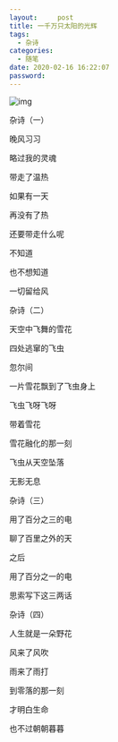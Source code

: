 ```yaml
---
layout:     post
title: 一千万只太阳的光辉
tags:
  - 杂诗
categories:
  - 随笔
date: 2020-02-16 16:22:07
password:
---
```


![img](https://i.loli.net/2020/02/16/lfzy3H5hGCmWAeE.png)

<!--more-->

杂诗（一）

晚风习习

略过我的灵魂

带走了温热

如果有一天

再没有了热

还要带走什么呢

不知道

也不想知道

一切留给风



杂诗（二）

天空中飞舞的雪花

四处逃窜的飞虫

忽尔间

一片雪花飘到了飞虫身上

飞虫飞呀飞呀

带着雪花

雪花融化的那一刻

飞虫从天空坠落

无影无息



杂诗（三）

用了百分之三的电

聊了百里之外的天

之后

用了百分之一的电

思索写下这三两话



杂诗（四）

人生就是一朵野花

风来了风吹

雨来了雨打

到零落的那一刻

才明白生命

也不过朝朝暮暮

